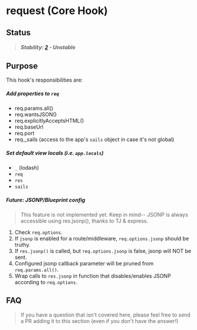 # request (Core Hook)

## Status

> ##### Stability: [2](http://nodejs.org/api/documentation.html#documentation_stability_index) - Unstable


## Purpose

This hook's responsibilities are:

##### Add properties to `req`
+ req.params.all()
+ req.wantsJSON()
+ req.explicitlyAcceptsHTML()
+ req.baseUrl
+ req.port
+ req._sails (access to the app's `sails` object in case it's not global)

##### Set default view locals (i.e. `app.locals`)
+ `_` (lodash)
+ `req`
+ `res`
+ `sails`



##### Future: JSONP/Blueprint config

> This feature is not implemented yet.
> Keep in mind-- JSONP is always accessible using res.jsonp(), thanks to TJ & express.

1. Check `req.options`.
2. If `jsonp` is enabled for a route/middleware, `req.options.jsonp` should be truthy.
3. If `res.jsonp()` is called, but `req.options.jsonp` is false, jsonp will NOT be sent.
4. Configured jsonp callback parameter will be pruned from `req.params.all()`.
5. Wrap calls to `res.jsonp` in function that disables/enables JSONP according to `req.options`.


## FAQ

> If you have a question that isn't covered here, please feel free to send a PR adding it to this section (even if you don't have the answer!)
